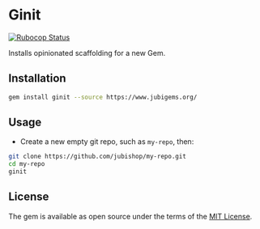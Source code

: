 # Ginit

[![Rubocop Status](https://github.com/jubishop/ginit/workflows/Rubocop/badge.svg)](https://github.com/jubishop/ginit/actions/workflows/rubocop.yml)

Installs opinionated scaffolding for a new Gem.

## Installation

```zsh
gem install ginit --source https://www.jubigems.org/
```

## Usage

- Create a new empty git repo, such as `my-repo`, then:

```zsh
git clone https://github.com/jubishop/my-repo.git
cd my-repo
ginit
```

## License

The gem is available as open source under the terms of the [MIT License](https://opensource.org/licenses/MIT).
